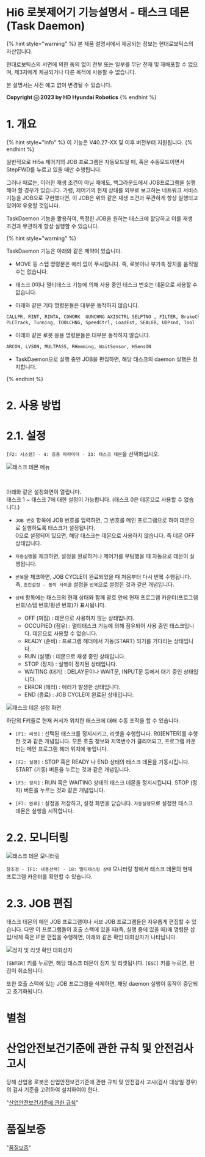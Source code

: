 ﻿# Hi6 로봇제어기 기능설명서 - 태스크 데몬 (Task Daemon)

{% hint style="warning" %}
본 제품 설명서에서 제공되는 정보는 현대로보틱스의 자산입니다.

현대로보틱스의 서면에 의한 동의 없이 전부 또는 일부를 무단 전재 및 재배포할 수 없으며, 제3자에게 제공되거나 다른 목적에 사용할 수 없습니다.



본 설명서는 사전 예고 없이 변경될 수 있습니다.



**Copyright ⓒ 2023 by HD Hyundai Robotics**
{% endhint %}
# 1. 개요

{% hint style="info" %}
이 기능은 V40.27-XX 및 이후 버전부터 지원됩니다.
{% endhint %}

일반적으로 Hi5a 제어기의 JOB 프로그램은 자동모드일 때, 혹은 수동모드이면서 StepFWD를 누르고 있을 때만 수행됩니다.

그러나 때로는, 이러한 재생 조건이 아닐 때에도, 백그라운드에서 JOB프로그램을 실행해야 할 경우가 있습니다. 
가령, 제어기의 현재 상태를 외부로 보고하는 네트워크 서비스 기능을 JOB으로 구현했다면, 이 JOB은 위와 같은 재생 조건과 무관하게 항상 실행되고 있어야 유용할 것입니다.

TaskDaemon 기능을 활용하여, 특정한 JOB을 원하는 태스크에 할당하고 이를 재생 조건과 무관하게 항상 실행할 수 있습니다.

{% hint style="warning" %}

TaskDaemon 기능은 아래와 같은 제약이 있습니다.

- MOVE 등 스텝 명령문은 에러 없이 무시됩니다. 즉, 로봇이나 부가축 장치를 움직일 수는 없습니다.

- 태스크 0이나 멀티태스크 기능에 의해 사용 중인 태스크 번호는 데몬으로 사용할 수 없습니다.

- 아래와 같은 기타 명령문들은 대부분 동작하지 않습니다.

```python
CALLPR, RINT, RINTA, COWORK  GUNCHNG AXISCTRL SELPTNO , FILTER, BrakeCheck, BrakeTest, GasPTest, ServoFree, SoftXYZ, OnLTrack, ForceCtrl, SoftJoint, 
PLCTrack, Tunning, TOOLCHNG, SpeedCtrl, LoadEst, SEALER, UDPsnd, Tool
```

- 아래와 같은 로봇 응용 명령문들은 대부분 동작하지 않습니다.

```python
ARCON, LVSON, MULTPASS, RHemming, WaitSensor, HSensON
```

- TaskDaemon으로 실행 중인 JOB을 편집하면, 해당 태스크의 daemon 실행은 정지합니다.

{% endhint %}
# 2. 사용 방법

# 2.1. 설정

`[F2: 시스템] - 4: 응용 파라미터 - 33: 태스크 데몬`을 선택하십시오.

![태스크 데몬 메뉴](../_assets/menu.png)

<br>

아래와 같은 설정화면이 열립니다.  
태스크 1 ~ 태스크 7에 대한 설정이 가능합니다. (태스크 0은 데몬으로 사용할 수 없습니다.)

- `JOB 번호` 항목에 JOB 번호를 입력하면, 그 번호를 메인 프로그램으로 하여 데몬으로 실행하도록 태스크가 설정됩니다.  
0으로 설정되어 있으면, 해당 태스크는 데몬으로 사용하지 않습니다. 즉 데몬 OFF 상태입니다.

- `자동실행`을 체크하면, 설정을 완료하거나 제어기를 부팅했을 때 자동으로 데몬이 실행됩니다.
- `반복`을 체크하면, JOB CYCLE이 완료되었을 때 처음부터 다시 반복 수행됩니다. 즉, `조건설정 - 동작 사이클` 설정을 `반복`으로 설정한 것과 같은 개념입니다.

- `상태` 항목에는 태스크의 현재 상태와 함께 괄호 안에 현재 프로그램 카운터(프로그램 번호/스텝 번호/펑션 번호)가 표시됩니다.

  - OFF (꺼짐) : 데몬으로 사용하지 않는 상태입니다.
  - OCCUPIED (점유) : 멀티태스크 기능에 의해 점유되어 사용 중인 태스크입니다. 데몬으로 사용할 수 없습니다.
  - READY (준비) : 프로그램 헤더에서 기동(START) 되기를 기다리는 상태입니다.
  - RUN (실행) : 데몬으로 재생 중인 상태입니다.
  - STOP (정지) : 실행이 정지된 상태입니다.
  - WAITING (대기) : DELAY문이나 WAIT문, INPUT문 등에서 대기 중인 상태입니다.
  - ERROR (에러) : 에러가 발생한 상태입니다.
  - END (종료) : JOB CYCLE이 완료된 상태입니다.

![태스크 데몬 설정 화면](../_assets/setting.png)

하단의 F키들로 현재 커서가 위치한 태스크에 대해 수동 조작을 할 수 있습니다.

- `[F1: 리셋]` : 선택된 태스크를 정지시키고, 리셋을 수행합니다. R0[ENTER]를 수행한 것과 같은 개념입니다. 모든 호출 정보와 지역변수가 클리어되고, 프로그램 카운터는 메인 프로그램 헤더 위치에 놓입니다.
- `[F2: 실행]` : STOP 혹은 READY 나 END 상태의 태스크 데몬을 기동시킵니다. START (기동) 버튼을 누르는 것과 같은 개념입니다.
- `[F3: 정지]` : RUN 혹은 WAITING 상태의 태스크 데몬을 정지시킵니다. STOP (정지) 버튼을 누르는 것과 같은 개념입니다.

- `[F7: 완료]` : 설정을 저장하고, 설정 화면을 닫습니다. `자동실행`으로 설정한 태스크 데몬은 실행을 시작합니다.
# 2.2. 모니터링

![태스크 데몬 모니터링](../_assets/monitoring.png)

`창조정 - [F1: 내용선택] - 18: 멀티태스킹 상태` 모니터링 창에서 태스크 데몬의 현재 프로그램 카운터를 확인할 수 있습니다.
# 2.3. JOB 편집

태스크 데몬의 메인 JOB 프로그램이나 서브 JOB 프로그램들은 자유롭게 편집할 수 있습니다. 다만 이 프로그램들이 호출 스택에 있을 때(즉, 실행 중에 있을 때)에 명령문 삽입/삭제 혹은 IF문 편집을 수행하면, 아래와 같은 확인 대화상자가 나타납니다.

![정지 및 리셋 확인 대화상자](../_assets/stop_reset_dialog.png)

`[ENTER]` 키를 누르면, 해당 태스크 데몬이 정지 및 리셋됩니다. `[ESC]` 키를 누르면, 편집이 취소됩니다.

또한 호출 스택에 있는 JOB 프로그램을 삭제하면, 해당 daemon 실행이 동작이 중단되고 초기화됩니다.
# 별첨

  


# 산업안전보건기준에 관한 규칙 및 안전검사 고시

당해 산업용 로봇은 산업안전보건기준에 관한 규칙 및 안전검사 고시(검사 대상일 경우)의 검사 기준을 고려하여 설치하여야 한다.

"[산업안전보건기준에 관한 규칙](https://hrbook-hrc.web.app/#/view/rules-on-occupational-safety-and-health-standards/korean/README)"
# 품질보증

"[품질보증](https://hrbook-hrc.web.app/#/view/quality-assurance/korean/README)"
